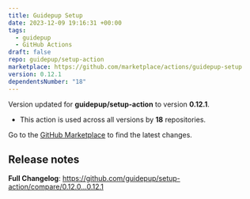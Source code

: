 ```yaml
---
title: Guidepup Setup
date: 2023-12-09 19:16:31 +00:00
tags:
  - guidepup
  - GitHub Actions
draft: false
repo: guidepup/setup-action
marketplace: https://github.com/marketplace/actions/guidepup-setup
version: 0.12.1
dependentsNumber: "18"
---
```



Version updated for **guidepup/setup-action** to version **0.12.1**.
- This action is used across all versions by **18** repositories.

Go to the [GitHub Marketplace](https://github.com/marketplace/actions/guidepup-setup) to find the latest changes.

## Release notes

**Full Changelog**: https://github.com/guidepup/setup-action/compare/0.12.0...0.12.1
